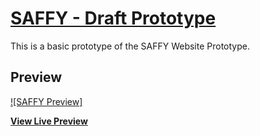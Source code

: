 # [SAFFY - Draft Prototype](https://startbootstrap.com/template/shop-homepage/)

This is a basic prototype of the SAFFY Website Prototype.

## Preview

[![SAFFY Preview]](https://htmlpreview.github.io/?https://github.com/jamesmaranion/PROJMGT-Draft-Prototype/blob/master/dist/index.html)

**[View Live Preview](https://startbootstrap.github.io/startbootstrap-shop-homepage/)**
